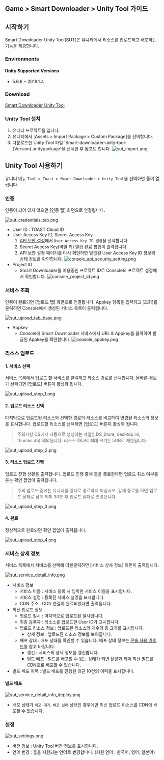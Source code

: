 ## Game > Smart Downloader > Unity Tool 가이드

## 시작하기

Smart Downloader Unity Tool(SUT)은 유니티에서 리소스를 업로드하고 배포하는 기능을 제공합니다.

### Environments

#### Unity Supported Versions

* 5.6.6 ~ 2019.1.4

### Download

[Smart Downloader Unity Tool](/Download/#game-smart-downloader)


### Unity Tool 설치

1. 유니티 프로젝트를 엽니다.
2. 유니티에서 [Assets > Import Package > Custom Package]를 선택합니다.
3. 다운로드한 Unity Tool 파일 'Smart-downloader-unity-tool-{Version}.unitypackage'을 선택한 후 임포트 합니다.
    ![sut_import.png](https://static.toastoven.net/prod_smartdownloader/sut/sut_import.png)

## Unity Tool 사용하기

유니티 메뉴 `Tool > Toast > Smart Downloader > Unity Tool`을 선택하면 툴이 열립니다.

### 인증

인증이 되어 있지 않으면 [인증 탭] 화면으로 연결됩니다.

![sut_credentials_tab.png](https://static.toastoven.net/prod_smartdownloader/sut/sut_credentials_tab.png)

* User ID : TOAST Cloud ID
* User Access Key ID, Secret Access Key
    1. [API 보안 설정](https://toast.com/account/api_settings)에서 `User Access Key ID 발급`을 선택합니다.
    2. Secret Access Key(비밀 키) 발급 완료 팝업이 출력됩니다.
    3. API 보안 설정 페이지를 다시 확인하면 발급된 User Access Key ID 정보와 상태 정보를 확인합니다.
    ![console_api_security_setting.png](https://static.toastoven.net/prod_smartdownloader/sut/console_api_security_setting.png)
* Project ID
    * Smart Downloader를 이용중인 프로젝트 ID로 Console의 프로젝트 설정에서 확인합니다.
    ![console_project_id.png](https://static.toastoven.net/prod_smartdownloader/sut/console_project_id.png)
        

### 서비스 조회

인증이 완료되면 [업로드 탭] 화면으로 연결됩니다.
Appkey 항목을 입력하고 [조회]를 클릭하면 Console에서 생성된 서비스 목록이 출력됩니다.

![sut_upload_tab_base.png](https://static.toastoven.net/prod_smartdownloader/sut/sut_upload_tab_base.png)

* Appkey
    * Console에 Smart Downloader 서비스에서 URL & Appkey를 클릭하여 발급된 Appkey를 확인합니다.
    ![console_appkey.png](https://static.toastoven.net/prod_smartdownloader/sut/console_appkey.png)



### 리소스 업로드

#### 1. 서비스 선택

서비스 목록에서 업로드 할 서비스를 클릭하고 리소스 경로를 선택합니다.
올바른 경로가 선택되면 [업로드] 버튼이 활성화 됩니다.

![sut_upload_step_1.png](https://static.toastoven.net/prod_smartdownloader/sut/sut_upload_step_1.png)

#### 2. 업로드 리소스 선택

마지막으로 업로드된 리소스와 선택한 경로의 리소스를 비교하여 변경된 리소스의 정보를 표시합니다.
업로드할 리소스를 선택하면 [업로드] 버튼이 활성화 됩니다.

> 주의사항
OS에서 자동으로 생성하는 파일().DS_Store, desktop.ini, thumbs.db) 제외됩니다.
리소스 하나의 최대 크기는 5GB로 제한됩니다.

![sut_upload_step_2.png](https://static.toastoven.net/prod_smartdownloader/sut/sut_upload_step_2.png)

#### 3. 리소스 업로드 진행

업로드 진행 상황을 출력합니다.
업로드 진행 중에 툴을 종료한다면 업로드 취소 여부를 묻는 확인 팝업이 출력됩니다.

> 주의
업로드 중에는 유니티를 강제로 종료하지 마십시오.
강제 종료를 하면 업로드 상태로 남게 되며 30분 후 업로드 실패로 변경됩니다.

![sut_upload_step_3.png](https://static.toastoven.net/prod_smartdownloader/sut/sut_upload_step_3.png)


#### 4. 완료

정상적으로 완료되면 확인 팝업이 출력됩니다.

![sut_upload_step_4.png](https://static.toastoven.net/prod_smartdownloader/sut/sut_upload_step_4.png)


### 서비스 상세 정보

서비스 목록에서 서비스를 선택해 더블클릭하면 [서비스 상세 정보] 화면이 출력됩니다.

![sut_service_detail_info.png](https://static.toastoven.net/prod_smartdownloader/sut/sut_service_detail_info.png)

* 서비스 정보
    * 서비스 이름 : 서비스 등록 시 입력한 서비스 이름을 표시합니다.
    * 서비스 설명 : 등록된 서비스 설명을 표시합니다.
    * CDN 주소 : CDN 연결이 완료되었다면 출력됩니다.
* 최신 업로드 정보
    * 업로드 일시 : 마지막으로 업로드된 일시입니다.
    * 최종 등록자 : 리소스를 업로드한 User ID가 표시합니다.
    * 업로드 리소스 정보 : 업로드된 리소스의 개수와 총 크기를 표시합니다.
        * 상세 정보 : 업로드된 리소스 정보를 보여줍니다.
    * 배포 상태 : 배포 상태를 확인할 수 있습니다. 배포 상태 정보는 [콘솔 사용 가이드](http://alpha-docs.toast.com/ko/Game/Smart%20Downloader/ko/console-guide/#4)를 참고 바랍니다.
        * 갱신 : 서비스의 상세 정보를 갱신합니다.
        * 빌드 배포 : 빌드를 배포할 수 있는 상태가 되면 활성화 되며 최신 빌드를 CDN으로 배포할 수 있습니다. 
* 빌드 배포 이력 : 빌드 배포를 진행한 최근 10건의 이력을 표시합니다.


#### 빌드 배포

![sut_service_detail_info_deploy.png](https://static.toastoven.net/prod_smartdownloader/sut/sut_service_detail_info_deploy.png)

* 배포 상태가 `배포 대기`, `배포 실패` 상태인 경우에만 최신 업로드 리소스를 CDN에 배포할 수 있습니다.

### 설정

![sut_settings.png](https://static.toastoven.net/prod_smartdownloader/sut/sut_settings.png)

* 버전 정보 : Unity Tool 버전 정보를 표시합니다.
* 언어 변경 : 툴을 지원되는 언어로 변경합니다. (지원 언어 : 한국어, 영어, 일본어)